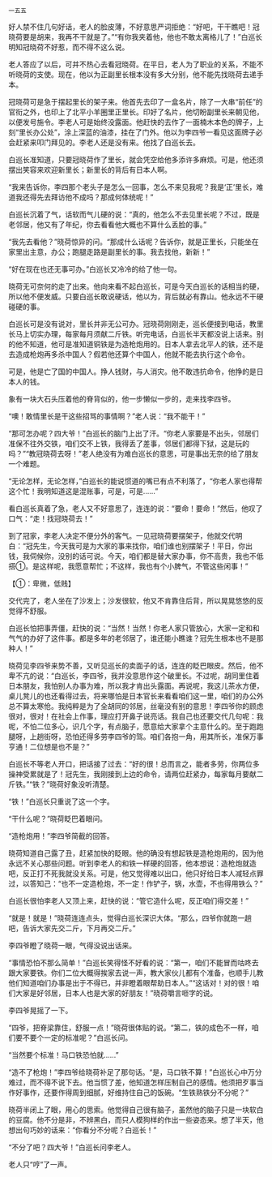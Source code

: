     一五五 

   好人禁不住几句好话，老人的脸皮薄，不好意思严词拒绝：“好吧，干干瞧吧！冠晓荷要是胡来，我再不干就是了。”“有你我夹着他，他也不敢太离格儿了！”白巡长明知冠晓荷不好惹，而不得不这么说。

   老人答应了以后，可并不热心去看冠晓荷。在平日，老人为了职业的关系，不能不听晓荷的支使。现在，他以为正副里长根本没有多大分别，他不能先找晓荷去递手本。

   冠晓荷可是急于摆起里长的架子来。他首先去印了一盒名片，除了一大串“前任”的官衔之外，也印上了北平小羊圈里正里长。印好了名片，他切盼副里长来朝见他，以便发号施令。李老人可是始终没露面。他赶快的去作了一面楠木本色的牌子，上刻“里长办公处”，涂上深蓝的油漆，挂在了门外。他以为李四爷一看见这面牌子必会赶紧来叩门拜见的。李老人还是没有来。他找了白巡长去。

   白巡长准知道，只要冠晓荷作了里长，就会凭空给他多添许多麻烦。可是，他还须摆出笑容来欢迎新里长；新里长的背后有日本人啊。

   “我来告诉你，李四那个老头子是怎么一回事，怎么不来见我呢？我是‘正’里长，难道我还得先去拜访他不成吗？那成何体统呢！”

   白巡长沉着了气，话软而气儿硬的说：“真的，他怎么不去见里长呢？不过，既是老邻居，他又有了年纪，你去看看他大概也不算什么丢脸的事。”

   “我先去看他？”晓荷惊异的问。“那成什么话呢？告诉你，就是正里长，只能坐在家里出主意，办公；跑腿走路是副里长的事。我去找他，新新！”

   “好在现在也还无事可办。”白巡长又冷冷的给了他一句。

   晓荷无可奈何的走了出来。他向来看不起白巡长，可是今天白巡长的话相当的硬，所以他不便发威。只要白巡长敢说硬话，他以为，背后就必有靠山。他永远不干硬碰硬的事。

   白巡长可是没有说对，里长并非无公可办。冠晓荷刚刚走，巡长便接到电话，教里长马上切实办理，每家每月须献二斤铁。听完电话，白巡长半天都没说上话来。别的他不知道，他可是准知道铜铁是为造枪炮用的。日本人拿去北平人的铁，还不是去造成枪炮再多杀中国人？假若他还算个中国人，他就不能去执行这个命令。

   可是，他是亡了国的中国人。挣人钱财，与人消灾。他不敢违抗命令，他挣的是日本人的钱。

   象有一块大石头压着他的脊背似的，他一步懒似一步的，走来找李四爷。

   “噢！敢情里长是干这些招骂的事情啊？”老人说：“我不能干！”

   “那可怎办呢？四大爷！”白巡长的脑门上出了汗。“你老人家要是不出头，邻居们准保不往外交铁，咱们交不上铁，我得丢了差事，邻居们都得下狱，这是玩的吗？”“教冠晓荷去呀！”老人绝没有为难白巡长的意思，可是事出无奈的给了朋友一个难题。

   “无论怎样，无论怎样，”白巡长的能说惯道的嘴已有点不利落了，“你老人家也得帮这个忙！我明知道这是混账事，可是，可是……”

   看白巡长真着了急，老人又不好意思了，连连的说：“要命！要命！”然后，他叹了口气：“走！找冠晓荷去！”

   到了冠家，李老人决定不便分外的客气。一见冠晓荷要摆架子，他就交代明白：“冠先生，今天我可是为大家的事来找你，咱们谁也别摆架子！平日，你出钱，我伺候你，没别的话可说。今天，咱们都是替大家办事，你不高贵，我也不低搭①。是这样呢，我愿意帮忙；不这样，我也有个小脾气，不管这些闲事！”

   【①：卑微，低贱】

   交代完了，老人坐在了沙发上；沙发很软，他又不肯靠住后背，所以晃晃悠悠的反觉得不舒服。

   白巡长怕把事弄僵，赶快的说：“当然！当然！你老人家只管放心，大家一定和和气气的办好了这件事。都是多年的老邻居了，谁还能小瞧谁？冠先生根本也不是那种人！”

   晓荷见李四爷来势不善，又听见巡长的卖面子的话，连连的眨巴眼皮。然后，他不卑不亢的说：“白巡长，李四爷，我并没意思作这个破里长。不过呢，胡同里住着日本朋友，我怕别人办事为难，所以我才肯出头露面。再说呢，我这儿茶水方便，桌儿凳儿的也还看得过去，将来哪怕是日本官长来看看咱们这一里，咱们的办公外总不算太寒伧。我纯粹是为了全胡同的邻居，丝毫没有别的意思！李四爷你的顾虑很对，很对！在社会上作事，理应打开鼻子说亮话。我自己也还要交代几句呢：我呢，不怕二位多心，识几个字，有点脑子，愿意给大家拿个主意什么的。至于跑跑腿呀，上趟街呀，恐怕还得多劳李四爷的驾。咱们各抱一角，用其所长，准保万事亨通！二位想是也不是？”

   白巡长不等老人开口，把话接了过去：“好的很！总而言之，能者多劳，你两位多操神受累就是了！冠先生，我刚接到上边的命令，请两位赶紧办，每家每月要献二斤铁。”“铁？”晓荷好象没听清楚。

   “铁！”白巡长只重说了这一个字。

   “干什么呢？”晓荷眨巴着眼问。

   “造枪炮用！”李四爷简截的回答。

   晓荷知道自己露了丑，赶紧加快的眨眼。他的确没有想起铁是造枪炮用的，因为他永远不关心那些问题。听到李老人的和铁一样硬的回答，他本想说：造枪炮就造吧，反正打不死我就没关系。可是，他又觉得难以出口，他只好给日本人减轻点罪过，以答知己：“也不一定造枪炮，不一定！作铲子，锅，水壶，不也得用铁么？”

   白巡长很怕李老人又顶上来，赶快的说：“管它造什么呢，反正咱们得交差！”

   “就是！就是！”晓荷连连点头，觉得白巡长深识大体。“那么，四爷你就跑一趟吧，告诉大家先交二斤，下月再交二斤。”

   李四爷瞪了晓荷一眼，气得没说出话来。

   “事情恐怕不那么简单！”白巡长笑得怪不好看的说：“第一，咱们不能冒而咕咚去跟大家要铁。你们二位大概得挨家去说一声，教大家伙儿都有个准备，也顺手儿教他们知道咱们办事是出于不得已，并非瞪着眼帮助日本人。”“这话对！对的很！咱们大家是好邻居，日本人也是大家的好朋友！”晓荷嚼言咂字的说。

   李四爷晃摇了一下。

   “四爷，把脊梁靠住，舒服一点！”晓荷很体贴的说。“第二，铁的成色不一样，咱们要不要个一定的标准呢？”白巡长问。

   “当然要个标准！马口铁恐怕就……”

   “造不了枪炮！”李四爷给晓荷补足了那句话。“是，马口铁不算！”白巡长心中万分难过，而不得不说下去。他当惯了差，他知道怎样压制自己的感情。他须把歹事当作好事作，还要作得周到细腻，好维持住自己的饭碗。“生铁熟铁分不分呢？”

   晓荷半闭上了眼，用心的思索。他觉得自己很有脑子，虽然他的脑子只是一块软白的豆腐。他不分是非，不辨黑白，而只人模狗样的作出一些姿态来。想了半天，他想出句巧妙的话来：“你看分不分呢？白巡长！”

   “不分了吧？四大爷！”白巡长问李老人。

   老人只“哼”了一声。

